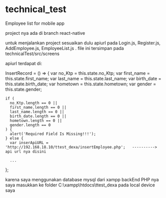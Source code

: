 

# technical_test

Employee list for mobile app

project nya ada di branch react-native

untuk menjalankan project sesuaikan dulu apiurl pada Login.js, Register.js, AddEmployee.js, EmployeeList.js . file ini tersimpan pada technicalTest/src/screens

apiurl terdapat di:

InsertRecord = () => {
    var no_Ktp = this.state.no_Ktp;
    var first_name = this.state.first_name;
    var last_name = this.state.last_name;
    var birth_date = this.state.birth_date;
    var hometown = this.state.hometown;
    var gender = this.state.gender;

    if (
      no_Ktp.length == 0 ||
      first_name.length == 0 ||
      last_name.length == 0 ||
      birth_date.length == 0 ||
      hometown.length == 0 ||
      gender.length == 0
    ) {
      alert('Required Field Is Missing!!!');
    } else {
      var inserApiURL = 'http://192.168.18.10/ttest_dexa/insertEmployee.php';   ----------> api url nya disini

      ...
  };

  karena saya menggunakan database mysql dari xampp backEnd PHP nya saya masukkan ke folder C:\xampp\htdocs\ttest_dexa pada local device saya
